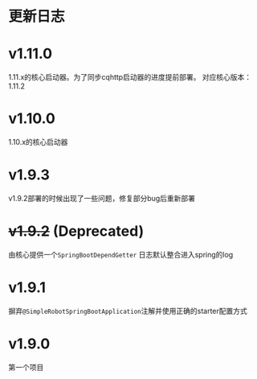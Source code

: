 # 更新日志

# v1.11.0
1.11.x的核心启动器。为了同步cqhttp启动器的进度提前部署。
对应核心版本：1.11.2

# v1.10.0
1.10.x的核心启动器

# v1.9.3
v1.9.2部署的时候出现了一些问题，修复部分bug后重新部署

# ~~v1.9.2~~ (Deprecated)
由核心提供一个`SpringBootDependGetter`
日志默认整合进入spring的log

# v1.9.1
摒弃`@SimpleRobotSpringBootApplication`注解并使用正确的starter配置方式

# v1.9.0
第一个项目